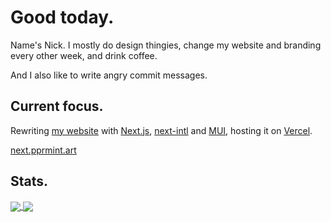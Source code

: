 # Good today.
Name's Nick. I mostly do design thingies, change my website and branding every other week, and drink coffee.

And I also like to write angry commit messages.

## Current focus.
Rewriting [my website](https://github.com/pprmint/pprmint.art-Next) with [Next.js](https://nextjs.org), [next-intl](https://github.com/amannn/next-intl) and [MUI](https://mui.com/), hosting it on [Vercel](https://vercel.com).

[next.pprmint.art](https://next.pprmint.art)

## Stats.
<a href="https://github.com/anuraghazra/github-readme-stats">
  <img align="center" src="https://github-readme-stats.vercel.app/api?username=pprmint&show_icons=true&title_color=eeeeee&text_color=bbbbbb&icon_color=00cc66&bg_color=111111&hide_border=true" />
</a>
<a href="https://github.com/anuraghazra/github-readme-stats">
  <img align="center" src="https://github-readme-stats.vercel.app/api/top-langs/?username=pprmint&layout=compact&title_color=eeeeee&text_color=bbbbbb&bg_color=111111&hide_border=true&card_width=250" />
</a>
